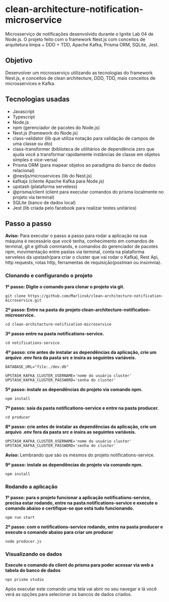# clean-architecture-notification-microservice
Microsserviço de notificações desenvolvido durante o Ignite Lab 04 de Node.js. O projeto feito com o framework Nest.js com conceitos de arquitetura limpa + DDD + TDD,  Apache Kafka, Prisma ORM, SQLite, Jest.

## Objetivo
Desenvolver um microsserviço utilizando as tecnologias do framework Nest.js, e conceitos de clean architecture, DDD, TDD, mais conceitos de microsservices e Kafka.

## Tecnologias usadas
- Javascript
- Typescript
- Node.js
- npm (gerenciador de pacotes do Node.js)
- Nest.js (framework do Node.js)
- class-validator (lib que utiliza notação para validação de campos de uma classe ou dto)
- class-transformer (biblioteca de utilitários de dependência zero que ajuda você a transformar rapidamente instâncias de classe em objetos simples e vice-versa)
- Prisma ORM (para mapear objetos ao paradigma do banco de dados relacional)
- @nestjs/microservices (lib do Nest.js)
- kafkajs (cliente Apache Kafka para Node.js)
- upstash (plataforma serveless)
- @prisma/client (client para executar comandos do prisma localmente no projeto via terminal)
- SQLite (banco de dados local)
- Jest (lib criada pelo facebook para realizar testes unitários)

## Passo a passo
**Aviso:** Para executar o passo a passo para rodar a aplicação na sua máquina é necessário que você tenha, conhecimento em comandos de terminal, git e github commands, e comandos do gerenciador de pacotes npm, movimentação entre pastas via terminal, conta na plataforma serveless da upstash(para criar o cluster que vai rodar o Kafka), Rest Api, http requests, rotas http, ferramentas de requisição(postman ou insomnia).

### Clonando e configurando o projeto

**1º passo: Digite o comando para clonar o projeto via git.**
```
git clone https://github.com/Marlinsk/clean-architecture-notification-microservice.git
```

**2º passo: Entre na pasta do projeto clean-architecture-notification-microservice.**
```
cd clean-architecture-notification-microservice
```

**3º passo entre na pasta notifications-service.**
```
cd notifications-service
```

**4º passo: crie antes de instalar as dependências da aplicação, crie um arquivo **.env** fora da pasta **src** e insira as seguintes variáveis.**
```
DATABASE_URL="file:./dev.db"

UPSTASH_KAFKA_CLUSTER_USERNAME='nome do usuário cluster'
UPSTASH_KAFKA_CLUSTER_PASSWORD='senha do cluster'
```

**5º passo: instale as dependências do projeto via comando npm.**
```
npm install
```

**7º passo: saia da pasta notifications-service e entre na pasta producer.**
```
cd producer
```

**8º passo: crie antes de instalar as dependências da aplicação, crie um arquivo **.env** fora da pasta **src** e insira as seguintes variáveis.**
```
UPSTASH_KAFKA_CLUSTER_USERNAME='nome do usuário cluster'
UPSTASH_KAFKA_CLUSTER_PASSWORD='senha do cluster'
```
**Aviso:** Lembrando que são os mesmos do projeto notifications-service.

**9º passo: instale as dependências do projeto via comando npm.**
```
npm install
```

### Rodando a aplicação

**1º passo: para o projeto funcionar a aplicação notifications-service, precisa estar rodando, entre na pasta notifications-service e execute o comando abaixo e certifique-se que está tudo funcionando.**
```
npm run start
```

**2º passo: com o notifications-service rodando, entre na pasta producer e execute o comando abaixo para criar um producer**
```
node producer.js
```

### Visualizando os dados

**Execute o comando do client do prisma para poder acessar via web a tabela do banco de dados**
```
npx prisma studio
```

Após executar este comando uma tela vai abrir no seu navegar e lá você verá as opções para selecionar os bancos de dados criados.
